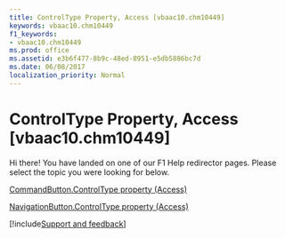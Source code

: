 ```yaml
---
title: ControlType Property, Access [vbaac10.chm10449]
keywords: vbaac10.chm10449
f1_keywords:
- vbaac10.chm10449
ms.prod: office
ms.assetid: e3b6f477-8b9c-48ed-8951-e5db5886bc7d
ms.date: 06/08/2017
localization_priority: Normal
---
```



# ControlType Property, Access [vbaac10.chm10449]

Hi there! You have landed on one of our F1 Help redirector pages. Please select the topic you were looking for below.

[CommandButton.ControlType property (Access)](http://msdn.microsoft.com/library/c41e555b-195b-7af9-f2ee-09d92980e557%28Office.15%29.aspx)

[NavigationButton.ControlType property (Access)](http://msdn.microsoft.com/library/3603e03e-5cb1-6a2d-8239-e06212573a36%28Office.15%29.aspx)

[!include[Support and feedback](~/includes/feedback-boilerplate.md)]